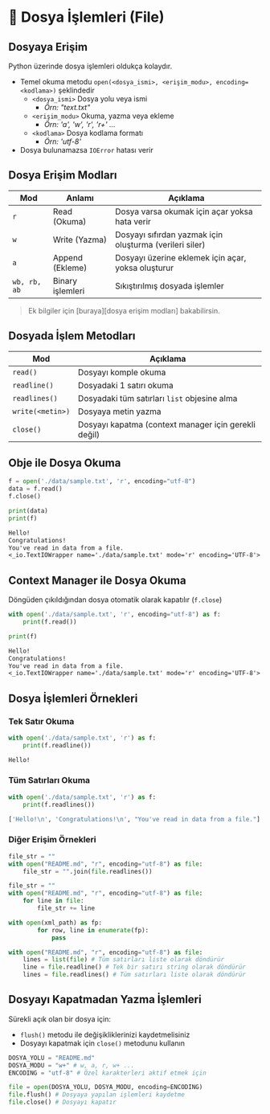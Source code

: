 # 📂 Dosya İşlemleri (File)

## Dosyaya Erişim

Python üzerinde dosya işlemleri oldukça kolaydır.

- Temel okuma metodu `open(<dosya_ismi>, <erişim_modu>, encoding=<kodlama>)` şeklindedir
  - `<dosya_ismi>` Dosya yolu veya ismi
    - _Örn: "text.txt"_
  - `<erişim_modu>` Okuma, yazma veya ekleme
    - _Örn: 'a', 'w', 'r', 'r+' ..._
  - `<kodlama>` Dosya kodlama formatı
    - _Örn: 'utf-8'_
- Dosya bulunamazsa `IOError` hatası verir

## Dosya Erişim Modları

| Mod          | Anlamı           | Açıklama                                                |
| ------------ | ---------------- | ------------------------------------------------------- |
| `r`          | Read (Okuma)     | Dosya varsa okumak için açar yoksa hata verir           |
| `w`          | Write (Yazma)    | Dosyayı sıfırdan yazmak için oluşturma (verileri siler) |
| `a`          | Append (Ekleme)  | Dosyayı üzerine eklemek için açar, yoksa oluşturur      |
| `wb, rb, ab` | Binary işlemleri | Sıkıştırılmış dosyada işlemler                          |

> Ek bilgiler için [buraya][dosya erişim modları] bakabilirsin.

## Dosyada İşlem Metodları

| Mod              | Açıklama                                             |
| ---------------- | ---------------------------------------------------- |
| `read()`         | Dosyayı komple okuma                                 |
| `readline()`     | Dosyadaki 1 satırı okuma                             |
| `readlines()`    | Dosyadaki tüm satırları `list` objesine alma         |
| `write(<metin>)` | Dosyaya metin yazma                                  |
| `close()`        | Dosyayı kapatma (context manager için gerekli değil) |


## Obje ile Dosya Okuma

```python
f = open('./data/sample.txt', 'r', encoding="utf-8")
data = f.read()
f.close()

print(data)
print(f)
```

```txt
Hello!
Congratulations!
You've read in data from a file.
<_io.TextIOWrapper name='./data/sample.txt' mode='r' encoding='UTF-8'>
```

## Context Manager ile Dosya Okuma

Döngüden çıkıldığından dosya otomatik olarak kapatılır (`f.close`)

```python
with open('./data/sample.txt', 'r', encoding="utf-8") as f:
    print(f.read())

print(f)
```

```txt
Hello!
Congratulations!
You've read in data from a file.
<_io.TextIOWrapper name='./data/sample.txt' mode='r' encoding='UTF-8'>
```

## Dosya İşlemleri Örnekleri

### Tek Satır Okuma

```python
with open('./data/sample.txt', 'r') as f:
    print(f.readline())
```

```bash
Hello!
```

### Tüm Satırları Okuma

```python
with open('./data/sample.txt', 'r') as f:
    print(f.readlines())
```

```bash
['Hello!\n', 'Congratulations!\n', "You've read in data from a file."]
```

### Diğer Erişim Örnekleri

```python
file_str = ""
with open("README.md", "r", encoding="utf-8") as file:
    file_str = "".join(file.readlines())

```

```python
file_str = ""
with open("README.md", "r", encoding="utf-8") as file:
    for line in file:
        file_str += line

```

```python
with open(xml_path) as fp:
        for row, line in enumerate(fp):
            pass
```

```python
with open("README.md", "r", encoding="utf-8") as file:
    lines = list(file) # Tüm satırları liste olarak döndürür
    line = file.readline() # Tek bir satırı string olarak döndürür
    lines = file.readlines() # Tüm satırları liste olarak döndürür

```

## Dosyayı Kapatmadan Yazma İşlemleri

Sürekli açık olan bir dosya için:

- `flush()` metodu ile değişikliklerinizi kaydetmelisiniz
- Dosyayı kapatmak için `close()` metodunu kullanın

```python
DOSYA_YOLU = "README.md"
DOSYA_MODU = "w+" # w, a, r, w+ ...
ENCODING = "utf-8" # Özel karakterleri aktif etmek için

file = open(DOSYA_YOLU, DOSYA_MODU, encoding=ENCODING)
file.flush() # Dosyaya yapılan işlemleri kaydetme
file.close() # Dosyayı kapatır
```
